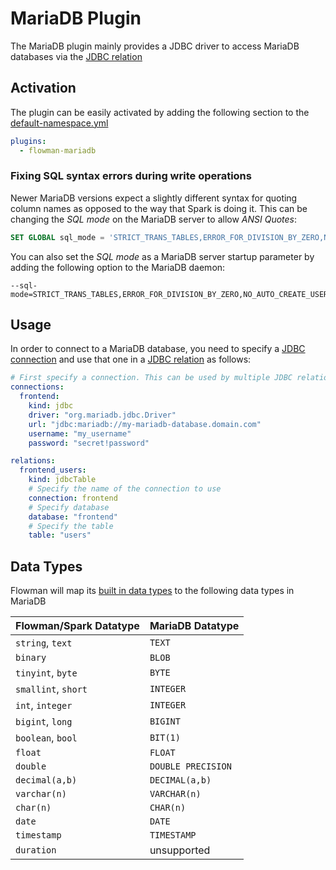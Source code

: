 # MariaDB Plugin

The MariaDB plugin mainly provides a JDBC driver to access MariaDB databases via the [JDBC relation](../spec/relation/jdbcTable.md)


## Activation

The plugin can be easily activated by adding the following section to the [default-namespace.yml](../spec/namespace.md)
```yaml
plugins:
  - flowman-mariadb 
```

### Fixing SQL syntax errors during write operations
Newer MariaDB versions expect a slightly different syntax for quoting column names as opposed to the way that Spark
is doing it. This can be changing the *SQL mode* on the MariaDB server to allow *ANSI Quotes*:
```sql
SET GLOBAL sql_mode = 'STRICT_TRANS_TABLES,ERROR_FOR_DIVISION_BY_ZERO,NO_AUTO_CREATE_USER,NO_ENGINE_SUBSTITUTION,ANSI_QUOTES';
```
You can also set the *SQL mode* as a MariaDB server startup parameter by adding the following option to the MariaDB daemon:
```shell
--sql-mode=STRICT_TRANS_TABLES,ERROR_FOR_DIVISION_BY_ZERO,NO_AUTO_CREATE_USER,NO_ENGINE_SUBSTITUTION,ANSI_QUOTES
```


## Usage

In order to connect to a MariaDB database, you need to specify a [JDBC connection](../spec/connection/jdbc.md)
and use that one in a [JDBC relation](../spec/relation/jdbcTable.md) as follows:

```yaml
# First specify a connection. This can be used by multiple JDBC relations
connections:
  frontend:
    kind: jdbc
    driver: "org.mariadb.jdbc.Driver"
    url: "jdbc:mariadb://my-mariadb-database.domain.com"
    username: "my_username"
    password: "secret!password"

relations:
  frontend_users:
    kind: jdbcTable
    # Specify the name of the connection to use
    connection: frontend
    # Specify database
    database: "frontend"
    # Specify the table
    table: "users"
```


## Data Types
Flowman will map its [built in data types](../spec/fields.md) to the following data types in MariaDB

| Flowman/Spark Datatype | MariaDB Datatype   |
|------------------------|--------------------|
| `string`, `text`       | `TEXT`             |
| `binary`               | `BLOB`             |
| `tinyint`, `byte`      | `BYTE`             |
| `smallint`, `short`    | `INTEGER`          |
| `int`, `integer`       | `INTEGER`          |
| `bigint`, `long`       | `BIGINT`           |
| `boolean`, `bool`      | `BIT(1)`           |
| `float`                | `FLOAT`            |
| `double`               | `DOUBLE PRECISION` |
| `decimal(a,b)`         | `DECIMAL(a,b)`     |
| `varchar(n)`           | `VARCHAR(n)`       |
| `char(n)`              | `CHAR(n)`          |
| `date`                 | `DATE`             |
| `timestamp`            | `TIMESTAMP`        |
| `duration`             | unsupported        |
